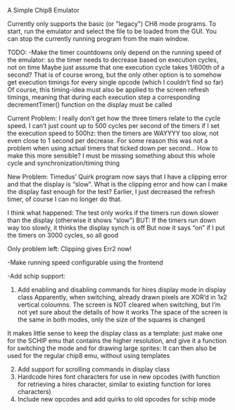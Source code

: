 ﻿A Simple Chip8 Emulator

Currently only supports the basic (or "legacy") CH8 mode programs.
To start, run the emulator and select the file to be loaded from the GUI.
You can stop the currently running program from the main window.
 
 
 TODO:
-Make the timer countdowns only depend on the running speed of the emulator: so the timer needs to decrease based on execution cycles, not on time
Maybe just assume that one execution cycle takes 1/600th of a second? That is of course wrong, but the only other option is to somehow get execution timings for every single opcode (which I couldn’t find so far)
Of course, this timing-idea must also be applied to the screen refresh timings, meaning that during each execution step a corresponding decrementTimer() function on the display must be called

Current Problem: I really don’t get how the three timers relate to the cycle speed. I can’t just count up to 500 cycles per second of the timers if I set the execution speed to 500hz: then the timers are WAYYYY too slow, not even close to 1 second per decrease. For some reason this was not a problem when using actual timers that ticked down per second…
How to make this more sensible? I must be missing something about this whole cycle and synchronization/timing thing

New Problem: Timedus’ Quirk program now says that I have a clipping error and that the display is “slow”. What is the clipping error and how can I make the display fast enough for the test? Earlier, I just decreased the refresh timer, of course I can no longer do that.

I think what happened: The test only works if the timers run down slower than the display (otherwise it shows “slow”) BUT: If the timers run down way too slowly, it thinks the display synch is off
But now it says “on” if I put the timers on 3000 cycles, so all good

Only problem left: Clipping gives Err2 now!


-Make running speed configurable using the frontend

-Add schip support:
1. Add enabling and disabling commands for hires display mode in display class
Apparently, when switching, already drawn pixels are XOR’d in 1x2 vertical coloumns. The screen is NOT cleared when switching, but I’m not yet sure about the details of how it works
The space of the screen is the same in both modes, only the size of the squares is changed

It makes little sense to keep the display class as a template: just make one for the SCHIP emu that contains the higher resolution, and give it a function for switching the mode and for drawing large sprites: It can then also be used for the regular chip8 emu, without using templates

2. Add support for scrolling commands in display class
3. Hardcode hires font characters for use in new opcodes (with function for retrieving a hires character, similar to existing function for lores characters)
4. Include new opcodes and add quirks to old opcodes for schip mode



